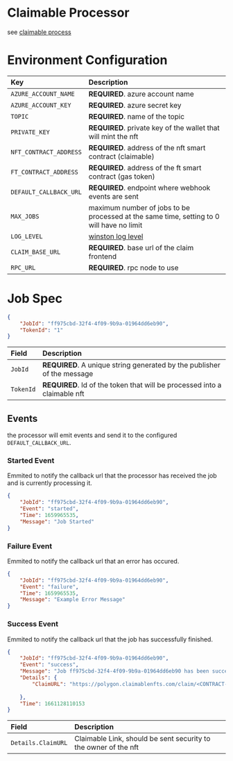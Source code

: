 # Claimable Processor

see [claimable process](../../docs/claimables/README.md)

# Environment Configuration
| Key | Description |
| :-- | :---------- |
| `AZURE_ACCOUNT_NAME` | **REQUIRED**. azure account name |
| `AZURE_ACCOUNT_KEY` | **REQUIRED**. azure secret key |
| `TOPIC` | **REQUIRED**. name of the topic |
| `PRIVATE_KEY`| **REQUIRED**. private key of the wallet that will mint the nft |
| `NFT_CONTRACT_ADDRESS` | **REQUIRED**. address of the nft smart contract (claimable) |
| `FT_CONTRACT_ADDRESS` | **REQUIRED**. address of the ft smart contract (gas token) |
| `DEFAULT_CALLBACK_URL` | **REQUIRED**. endpoint where webhook events are sent |
| `MAX_JOBS` | maximum number of jobs to be processed at the same time, setting to 0 will have no limit |
| `LOG_LEVEL` | [winston log level](https://www.npmjs.com/package/winston#logging-levels)|
| `CLAIM_BASE_URL` | **REQUIRED**. base url of the claim frontend |
| `RPC_URL` | **REQUIRED**. rpc node to use |

# Job Spec
```json
{
    "JobId": "ff975cbd-32f4-4f09-9b9a-01964dd6eb90",
    "TokenId": "1"
}
```

| Field | Description |
| :---- | :---------- |
| `JobId` | **REQUIRED**. A unique string generated by the publisher of the message |
| `TokenId` | **REQUIRED**. Id of the token that will be processed into a claimable nft |

## Events

the processor will emit events and send it to the configured `DEFAULT_CALLBACK_URL`.

### Started Event
Emmited to notify the callback url that the processor has received the job and is currently processing it.
```json
{
    "JobId": "ff975cbd-32f4-4f09-9b9a-01964dd6eb90",
    "Event": "started",
    "Time": 1659965535,
    "Message": "Job Started"
}
```
### Failure Event
Emmited to notify the callback url that an error has occured.
```json
{
    "JobId": "ff975cbd-32f4-4f09-9b9a-01964dd6eb90",
    "Event": "failure",
    "Time": 1659965535,
    "Message": "Example Error Message"
}

```
### Success Event
Emmited to notify the callback url that the job has successfully finished.
```json
{
    "JobId": "ff975cbd-32f4-4f09-9b9a-01964dd6eb90",
    "Event": "success",
    "Message": "Job ff975cbd-32f4-4f09-9b9a-01964dd6eb90 has been successfully processed",
    "Details": {
        "ClaimURL": "https://polygon.claimablenfts.com/claim/<CONTRACT-ADDRESS>/<token-id>#<SECRET>",
        
    },
    "Time": 1661128110153
}
```
| Field | Description |
| :---- | :---------- |
| `Details.ClaimURL` | Claimable Link, should be sent security to the owner of the nft |